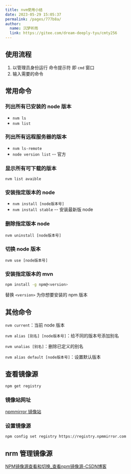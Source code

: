 ```yaml
---
title: nvm使用小结
date: 2023-05-29 15:05:37
permalink: /pages/777b8a/
author: 
  name: 沉梦听雨
  link: https://gitee.com/dream-deeply-tyu/cmty256
---
```

## 使用流程

1. 以管理员身份运行 命令提示符 即 `cmd` 窗口
2. 输入需要的命令

## 常用命令

### 列出所有已安装的 node 版本

- `nvm ls`
- `nvm list`

### 列出所有远程服务器的版本

- `nvm ls-remote`
- `node version list` -- 官方

### 显示所有可下载的版本

`nvm list avaible`

### 安装指定版本的 node

- `nvm install [node版本号]`
- `nvm install stable` -- 安装最新版 node

### 删除指定版本 node

`nvm uninstall [node版本号]`

### 切换 node 版本

`nvm use [node版本号]`

### 安装指定版本的 mvn

```bash
npm install -g npm@<version>
```

替换 `<version>` 为你想要安装的 npm 版本

## 其他命令

`nvm current`：当前 node 版本 

`nvm alias [别名] [node版本号]`：给不同的版本号添加别名 

`nvm unalias [别名]`：删除已定义的别名 

`nvm alias default [node版本号]`：设置默认版本



## 查看镜像源

```bash
npm get registry
```



### 镜像站网址

[npmmirror 镜像站](https://www.npmmirror.com/)



### 设置镜像源

```bash
npm config set registry https://registry.npmmirror.com
```



## nrm 管理镜像源

[NPM镜像源查看和切换_查看npm镜像源-CSDN博客](https://blog.csdn.net/CSDN_xiaomei/article/details/133356394)
